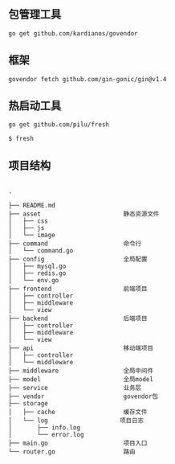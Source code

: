 ## 包管理工具
`go get github.com/kardianos/govendor`

## 框架
`govendor fetch github.com/gin-gonic/gin@v1.4`

## 热启动工具
`go get github.com/pilu/fresh`  

`$ fresh`

## 项目结构

```

.

├── README.md
├── asset                       静态资源文件
│   ├── css
│   ├── js
│   └── image
├── command                     命令行
│   └── command.go
├── config                      全局配置
│   ├── mysql.go
│   ├── redis.go
│   └── env.go
├── frontend                    前端项目
│   ├── controller
│   ├── middleware
│   └── view
├── backend                     后端项目
│   ├── controller
│   ├── middleware
│   └── view
├── api                         移动端项目
│   ├── controller
│   └── middleware
├── middleware                  全局中间件
├── model                       全局model
├── service                     业务层
├── vendor                      govendor包
├── storage                     
│   ├── cache                   缓存文件
│   └── log                    项目日志
│       ├── info.log          
│       └── error.log
├── main.go                     项目入口
└── router.go                   路由